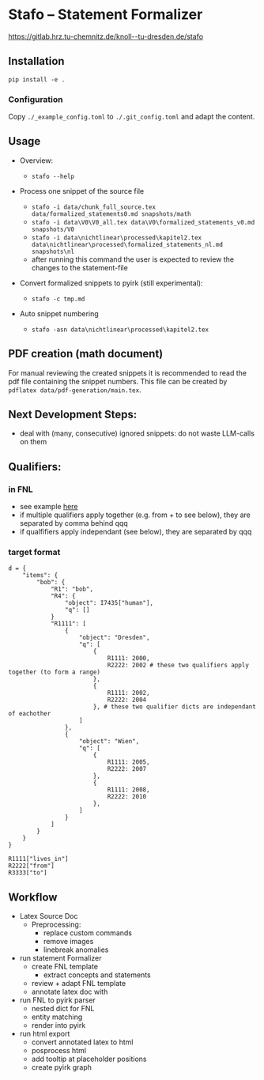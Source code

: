 # Stafo – Statement Formalizer


<https://gitlab.hrz.tu-chemnitz.de/knoll--tu-dresden.de/stafo>

## Installation

`pip install -e .`



### Configuration

Copy `./_example_config.toml` to `./.git_config.toml` and adapt the content.


## Usage

- Overview:
    - `stafo --help`

- Process one snippet of the source file
    - `stafo -i data/chunk_full_source.tex data/formalized_statements0.md snapshots/math`
    - `stafo -i data\V0\V0_all.tex data\V0\formalized_statements_v0.md snapshots/V0`
    - `stafo -i data\nichtlinear\processed\kapitel2.tex data\nichtlinear\processed\formalized_statements_nl.md snapshots\nl`
    - after running this command the user is expected to review the changes to the statement-file

- Convert formalized snippets to pyirk (still experimental):
    - `stafo -c tmp.md`

- Auto snippet numbering
    - `stafo -asn data\nichtlinear\processed\kapitel2.tex`

## PDF creation (math document)

For manual reviewing the created snippets it is recommended to read the pdf file containing the snippet numbers. This file can be created by `pdflatex data/pdf-generation/main.tex`.


## Next Development Steps:

- deal with (many, consecutive) ignored snippets: do not waste LLM-calls on them



## Qualifiers:
### in FNL
- see example [here](./tests/testdata/statements06_qualifier.md)
- if multiple qualifiers apply together (e.g. from + to see below), they are separated by comma behind qqq
- if qualfifiers apply independant (see below), they are separated by qqq
### target format
````
d = {
    "items": {
        "bob": {
            "R1": "bob",
            "R4": {
                "object": I7435["human"],
                "q": []
            }
            "R1111": [
                {
                    "object": "Dresden",
                    "q": [
                        {
                            R1111: 2000,
                            R2222: 2002 # these two qualifiers apply together (to form a range)
                        },
                        {
                            R1111: 2002,
                            R2222: 2004
                        }, # these two qualifier dicts are independant of eachother
                    ]
                },
                {
                    "object": "Wien",
                    "q": [
                        {
                            R1111: 2005,
                            R2222: 2007
                        },
                        {
                            R1111: 2008,
                            R2222: 2010
                        },
                    ]
                }
            ]
        }
    }
}

R1111["lives_in"]
R2222["from"]
R3333["to"]
````


## Workflow
- Latex Source Doc
    - Preprocessing:
        - replace custom commands
        - remove images
        - linebreak anomalies
- run statement Formalizer
    - create FNL template
        - extract concepts and statements
    - review + adapt FNL template
    - annotate latex doc with
- run FNL to pyirk parser
    - nested dict for FNL
    - entity matching
    - render into pyirk
- run html export
    - convert annotated latex to html
    - posprocess html
    - add tooltip at placeholder positions
    - create pyirk graph